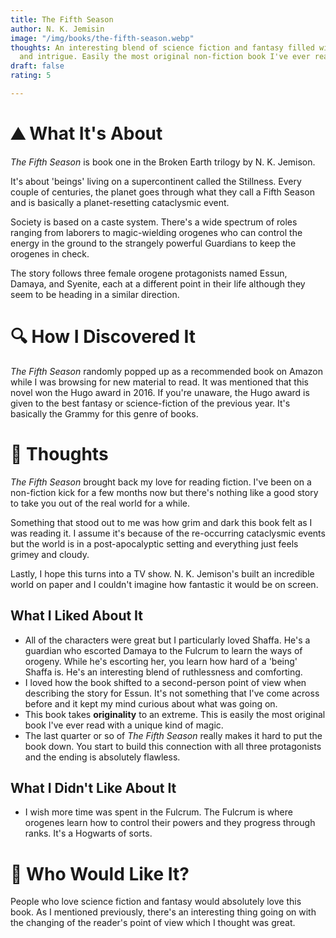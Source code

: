 ```yaml
---
title: The Fifth Season
author: N. K. Jemisin
image: "/img/books/the-fifth-season.webp"
thoughts: An interesting blend of science fiction and fantasy filled with magic, tragedy,
  and intrigue. Easily the most original non-fiction book I've ever read.
draft: false
rating: 5

---
```

# ⛰ What It's About

_The Fifth Season_ is book one in the Broken Earth trilogy by N. K. Jemison.

It's about 'beings' living on a supercontinent called the Stillness. Every couple of centuries, the planet goes through what they call a Fifth Season and is basically a planet-resetting cataclysmic event.

Society is based on a caste system. There's a wide spectrum of roles ranging from laborers to magic-wielding orogenes who can control the energy in the ground to the strangely powerful Guardians to keep the orogenes in check.

The story follows three female orogene protagonists named Essun, Damaya, and Syenite, each at a different point in their life although they seem to be heading in a similar direction.

# 🔍 How I Discovered It

_The Fifth Season_ randomly popped up as a recommended book on Amazon while I was browsing for new material to read. It was mentioned that this novel won the Hugo award in 2016. If you're unaware, the Hugo award is given to the best fantasy or science-fiction of the previous year. It's basically the Grammy for this genre of books.

# 🧠 Thoughts

_The Fifth Season_ brought back my love for reading fiction. I've been on a non-fiction kick for a few months now but there's nothing like a good story to take you out of the real world for a while.

Something that stood out to me was how grim and dark this book felt as I was reading it. I assume it's because of the re-occurring cataclysmic events but the world is in a post-apocalyptic setting and everything just feels grimey and cloudy.

Lastly, I hope this turns into a TV show. N. K. Jemison's built an incredible world on paper and I couldn't imagine how fantastic it would be on screen.

## What I Liked About It

* All of the characters were great but I particularly loved Shaffa. He's a guardian who escorted Damaya to the Fulcrum to learn the ways of orogeny. While he's escorting her, you learn how hard of a 'being' Shaffa is. He's an interesting blend of ruthlessness and comforting.
* I loved how the book shifted to a second-person point of view when describing the story for Essun. It's not something that I've come across before and it kept my mind curious about what was going on.
* This book takes **originality** to an extreme. This is easily the most original book I've ever read with a unique kind of magic.
* The last quarter or so of _The Fifth Season_ really makes it hard to put the book down. You start to build this connection with all three protagonists and the ending is absolutely flawless.

## What I Didn't Like About It

* I wish more time was spent in the Fulcrum. The Fulcrum is where orogenes learn how to control their powers and they progress through ranks. It's a Hogwarts of sorts.

# 🥰 Who Would Like It?

People who love science fiction and fantasy would absolutely love this book. As I mentioned previously, there's an interesting thing going on with the changing of the reader's point of view which I thought was great.